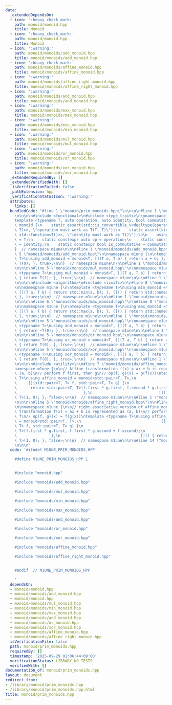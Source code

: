 ```yaml
---
data:
  _extendedDependsOn:
  - icon: ':heavy_check_mark:'
    path: monoid/monoid.hpp
    title: Monoid
  - icon: ':heavy_check_mark:'
    path: monoid/monoid.hpp
    title: Monoid
  - icon: ':warning:'
    path: monoid/monoids/add_monoid.hpp
    title: monoid/monoids/add_monoid.hpp
  - icon: ':heavy_check_mark:'
    path: monoid/monoids/affine_monoid.hpp
    title: monoid/monoids/affine_monoid.hpp
  - icon: ':warning:'
    path: monoid/monoids/affine_right_monoid.hpp
    title: monoid/monoids/affine_right_monoid.hpp
  - icon: ':warning:'
    path: monoid/monoids/and_monoid.hpp
    title: monoid/monoids/and_monoid.hpp
  - icon: ':warning:'
    path: monoid/monoids/max_monoid.hpp
    title: monoid/monoids/max_monoid.hpp
  - icon: ':warning:'
    path: monoid/monoids/min_monoid.hpp
    title: monoid/monoids/min_monoid.hpp
  - icon: ':warning:'
    path: monoid/monoids/mul_monoid.hpp
    title: monoid/monoids/mul_monoid.hpp
  - icon: ':warning:'
    path: monoid/monoids/or_monoid.hpp
    title: monoid/monoids/or_monoid.hpp
  - icon: ':warning:'
    path: monoid/monoids/xor_monoid.hpp
    title: monoid/monoids/xor_monoid.hpp
  _extendedRequiredBy: []
  _extendedVerifiedWith: []
  _isVerificationFailed: false
  _pathExtension: hpp
  _verificationStatusIcon: ':warning:'
  attributes:
    links: []
  bundledCode: "#line 1 \"monoid/prim_monoids.hpp\"\n\n\n\n#line 1 \"monoid/monoid.hpp\"\
    \n\n\n\n#include <functional>\n#include <type_traits>\n\nnamespace m1une {\n\n\
    template <typename T, auto operation, auto identity, bool commutative>\nstruct\
    \ monoid {\n    static_assert(std::is_convertible_v<decltype(operation), std::function<T(T,\
    \ T)>>, \"operation must work as T(T, T)\");\n    static_assert(std::is_convertible_v<decltype(identity),\
    \ std::function<T()>>, \"identity must work as T()\");\n\n    using value_type\
    \ = T;\n    static constexpr auto op = operation;\n    static constexpr auto id\
    \ = identity;\n    static constexpr bool is_commutative = commutative;\n};\n\n\
    }  // namespace m1une\n\n\n#line 1 \"monoid/monoids/add_monoid.hpp\"\n\n\n\n#line\
    \ 5 \"monoid/monoids/add_monoid.hpp\"\n\nnamespace m1une {\n\ntemplate <typename\
    \ T>\nusing add_monoid = monoid<T, [](T a, T b) { return a + b; }, []() { return\
    \ T(0); }, true>;\n\n}  // namespace m1une\n\n\n#line 1 \"monoid/monoids/mul_monoid.hpp\"\
    \n\n\n\n#line 5 \"monoid/monoids/mul_monoid.hpp\"\n\nnamespace m1une {\n\ntemplate\
    \ <typename T>\nusing mul_monoid = monoid<T, [](T a, T b) { return a * b; }, []()\
    \ { return T(1); }, true>;\n\n}  // namespace m1une\n\n\n#line 1 \"monoid/monoids/min_monoid.hpp\"\
    \n\n\n\n#include <algorithm>\n#include <limits>\n\n#line 8 \"monoid/monoids/min_monoid.hpp\"\
    \n\nnamespace m1une {\n\ntemplate <typename T>\nusing min_monoid =\n    monoid<T,\
    \ [](T a, T b) { return std::min(a, b); }, []() { return std::numeric_limits<T>::max();\
    \ }, true>;\n\n}  // namespace m1une\n\n\n#line 1 \"monoid/monoids/max_monoid.hpp\"\
    \n\n\n\n#line 6 \"monoid/monoids/max_monoid.hpp\"\n\n#line 8 \"monoid/monoids/max_monoid.hpp\"\
    \n\nnamespace m1une {\n\ntemplate <typename T>\nusing max_monoid =\n    monoid<T,\
    \ [](T a, T b) { return std::max(a, b); }, []() { return std::numeric_limits<T>::min();\
    \ }, true>;\n\n}  // namespace m1une\n\n\n#line 1 \"monoid/monoids/and_monoid.hpp\"\
    \n\n\n\n#line 5 \"monoid/monoids/and_monoid.hpp\"\n\nnamespace m1une {\n\ntemplate\
    \ <typename T>\nusing and_monoid = monoid<T, [](T a, T b) { return a & b; }, []()\
    \ { return ~T(0); }, true>;\n\n}  // namespace m1une\n\n\n#line 1 \"monoid/monoids/or_monoid.hpp\"\
    \n\n\n\n#line 5 \"monoid/monoids/or_monoid.hpp\"\n\nnamespace m1une {\n\ntemplate\
    \ <typename T>\nusing or_monoid = monoid<T, [](T a, T b) { return a | b; }, []()\
    \ { return T(0); }, true>;\n\n}  // namespace m1une\n\n\n#line 1 \"monoid/monoids/xor_monoid.hpp\"\
    \n\n\n\n#line 5 \"monoid/monoids/xor_monoid.hpp\"\n\nnamespace m1une {\n\ntemplate\
    \ <typename T>\nusing xor_monoid = monoid<T, [](T a, T b) { return a ^ b; }, []()\
    \ { return T(0); }, true>;\n\n}  // namespace m1une\n\n\n#line 1 \"monoid/monoids/affine_monoid.hpp\"\
    \n\n\n\n#include <utility>\n\n#line 7 \"monoid/monoids/affine_monoid.hpp\"\n\n\
    namespace m1une {\n\n// Affine transformation f(x) = ax + b is represented as\
    \ (a, b)\n// perform f first, then g\n// op(f, g)(x) = g(f(x))\ntemplate <typename\
    \ T>\nusing affine_monoid = monoid<std::pair<T, T>,\n                        \
    \     [](std::pair<T, T> f, std::pair<T, T> g) {\n                           \
    \      return std::pair<T, T>(f.first * g.first, f.second * g.first + g.second);\n\
    \                             },\n                             []() { return std::pair<T,\
    \ T>(1, 0); }, false>;\n\n}  // namespace m1une\n\n\n#line 1 \"monoid/monoids/affine_right_monoid.hpp\"\
    \n\n\n\n#line 5 \"monoid/monoids/affine_right_monoid.hpp\"\n\n#line 7 \"monoid/monoids/affine_right_monoid.hpp\"\
    \n\nnamespace m1une {\n\n// right associative version of affine_monoid\n// Affine\
    \ transformation f(x) = ax + b is represented as (a, b)\n// perform g first, then\
    \ f\n// op(f, g)(x) = f(g(x))\ntemplate <typename T>\nusing affine_right_monoid\
    \ = monoid<std::pair<T, T>,\n                                   [](std::pair<T,\
    \ T> f, std::pair<T, T> g) {\n                                       return std::pair<T,\
    \ T>(f.first * g.first, f.first * g.second + f.second);\n                    \
    \               },\n                                   []() { return std::pair<T,\
    \ T>(1, 0); }, false>;\n\n}  // namespace m1une\n\n\n#line 14 \"monoid/prim_monoids.hpp\"\
    \n\n\n"
  code: '#ifndef M1UNE_PRIM_MONOIDS_HPP

    #define M1UNE_PRIM_MONOIDS_HPP 1


    #include "monoid.hpp"

    #include "monoids/add_monoid.hpp"

    #include "monoids/mul_monoid.hpp"

    #include "monoids/min_monoid.hpp"

    #include "monoids/max_monoid.hpp"

    #include "monoids/and_monoid.hpp"

    #include "monoids/or_monoid.hpp"

    #include "monoids/xor_monoid.hpp"

    #include "monoids/affine_monoid.hpp"

    #include "monoids/affine_right_monoid.hpp"


    #endif  // M1UNE_PRIM_MONOIDS_HPP

    '
  dependsOn:
  - monoid/monoid.hpp
  - monoid/monoids/add_monoid.hpp
  - monoid/monoid.hpp
  - monoid/monoids/mul_monoid.hpp
  - monoid/monoids/min_monoid.hpp
  - monoid/monoids/max_monoid.hpp
  - monoid/monoids/and_monoid.hpp
  - monoid/monoids/or_monoid.hpp
  - monoid/monoids/xor_monoid.hpp
  - monoid/monoids/affine_monoid.hpp
  - monoid/monoids/affine_right_monoid.hpp
  isVerificationFile: false
  path: monoid/prim_monoids.hpp
  requiredBy: []
  timestamp: '2025-09-29 01:06:44+09:00'
  verificationStatus: LIBRARY_NO_TESTS
  verifiedWith: []
documentation_of: monoid/prim_monoids.hpp
layout: document
redirect_from:
- /library/monoid/prim_monoids.hpp
- /library/monoid/prim_monoids.hpp.html
title: monoid/prim_monoids.hpp
---
```

